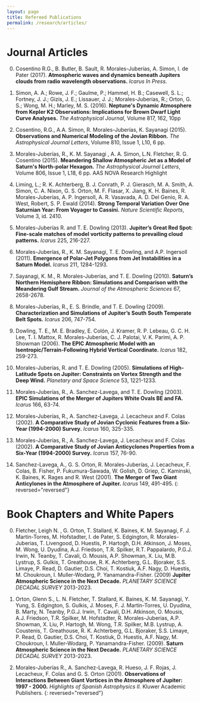 ```yaml
---
layout: page
title: Refereed Publications
permalink: /research/articles/
---
```


<h1> Journal Articles </h1>

0. Cosentino R.G., B. Butler, B. Sault, R. Morales-Juberías, A. Simon, I. de Pater (2017). **Atmospheric waves and dynamics beneath Jupiters clouds from radio wavelength observations.** *Icarus In Press.*

0. Simon, A. A.; Rowe, J. F.; Gaulme, P.; Hammel, H. B.; Casewell, S. L.; Fortney, J. J.; Gizis, J. E.; Lissauer, J. J.; Morales-Juberías, R.; Orton, G. S.; Wong, M. H.; Marley, M. S. (2016). **Neptune's Dynamic Atmosphere from Kepler K2 Observations: Implications for Brown Dwarf Light Curve Analyses.** *The Astrophysical Journal*, Volume 817, 162, 10pp

0. Cosentino, R.G., A.A. Simon, R. Morales-Juberías, K. Sayanagi (2015).  **Observations and Numerical Modeling of the Jovian Ribbon.** *The Astrophysical Journal Letters*, Volume 810, Issue 1, L10, 6 pp.

0. Morales-Juberías, R., K. M. Sayanagi , A. A. Simon, L.N. Fletcher,  R. G. Cosentino (2015). **Meandering Shallow Atmospheric Jet as a Model of Saturn's North-polar Hexagon.** *The Astrophysical Journal Letters*, Volume 806, Issue 1, L18, 6 pp. AAS NOVA Research Highlight

0. Liming, L.; R. K. Achterberg, B. J. Conrath, P. J. Gierasch, M. A. Smith, A. Simon, C. A. Nixon, G. S. Orton, M. F. Flasar, X. Jiang, K. H. Baines, R. Morales-Juberías, A. P. Ingersoll, A. R. Vasavada, A. D. Del Genio, R. A. West, Robert,  S. P. Ewald (2014). **Strong Temporal Variation Over One Saturnian Year: From Voyager to Cassini.** *Nature Scientific Reports*, Volume 3, id. 2410.

0. Morales-Juberías R. and T. E. Dowling (2013). **Jupiter’s Great Red Spot: Fine-scale matches of model vorticity patterns to prevailing cloud patterns.** *Icarus* 225, 216-227.

0. Morales-Juberías, R., K. M. Sayanagi, T. E. Dowling, and A.P. Ingersoll (2011). **Emergence of Polar-Jet Polygons from Jet Instabilities in a Saturn Model.** *Icarus* 211, 1284-1293.

0. Sayanagi, K. M., R. Morales-Juberías, and T. E. Dowling (2010). **Saturn’s Northern Hemisphere Ribbon: Simulations and Comparison with the Meandering Gulf Stream.** *Journal of the Atmospheric Sciences* 67, 2658-2678. 

0. Morales-Juberías, R., E. S. Brindle, and T. E. Dowling (2009). **Characterization and Simulations of Jupiter’s South South Temperate Belt Spots.** *Icarus* 206, 747-754. 

0. Dowling, T. E., M. E. Bradley, E. Colón, J. Kramer, R. P. Lebeau, G. C. H. Lee, T. I. Mattox, R. Morales-Juberías, C. J. Palotai, V. K. Parimi, A. P. Showman (2006). **The EPIC Atmospheric Model with an Isentropic/Terrain-Following Hybrid Vertical Coordinate.** *Icarus* 182, 259-273. 

0. Morales-Juberías, R. and T. E. Dowling (2005). **Simulations of High-Latitude Spots on Jupiter: Constraints on Vortex Strength and the Deep Wind.** *Planetary and Space Science* 53, 1221-1233. 

0. Morales-Juberías, R., A. Sanchez-Lavega, and T. E. Dowling (2003). **EPIC Simulations of the Merger of Jupiters White Ovals BE and FA.** *Icarus* 166, 63-74. 

0. Morales-Juberías, R., A. Sanchez-Lavega, J. Lecacheux and F. Colas (2002). **A Comparative Study of Jovian Cyclonic Features from a Six-Year (1994-2000) Survey.** *Icarus* 160, 325-335. 

0. Morales-Juberías, R., A. Sanchez-Lavega, J. Lecacheux and F. Colas (2002). **A Comparative Study of Jovian Anticyclones Properties from a Six-Year (1994-2000) Survey.** *Icarus* 157, 76-90. 

0. Sanchez-Lavega, A., G. S. Orton, R. Morales-Juberías, J. Lecacheux, F. Colas, B. Fisher, P. Fukumura-Sawada, W. Golish, D. Griep, C. Kaminski, K. Baines, K. Rages and R. West (2001). **The Merger of Two Giant Anticylones in the Atmosphere of Jupiter.** *Icarus* 149, 491-495.
{: reversed="reversed"}

<h1> Book Chapters and White Papers </h1>

0. Fletcher, Leigh N. , G. Orton, T. Stallard, K. Baines, K. M. Sayanagi, F. J. Martin-Torres, M. Hofstadter, I. de Pater, S. Edgington, R. Morales-Juberias, T. Livengood, D. Huestis, P. Hartogh, D.H. Atkinson, J. Moses, M. Wong, U. Dyudina, A.J. Friedson, T.R. Spilker, R.T. Pappalardo, P.G.J. Irwin, N. Teanby, T. Cavali, O. Mousis, A.P. Showman, X. Liu, M.B. Lystrup, S. Gulkis, T. Greathouse, R. K. Achterberg, G.L. Bjoraker, S.S. Limaye, P. Read, D. Gautier, D.S. Choi, T. Kostiuk, A.F. Nagy, D. Huestis, M. Choukroun, I. Muller-Wodarg, P. Yanamandra-Fisher. (2009) **Jupiter Atmospheric Science in the Next Decade.** *PLANETARY SCIENCE DECADAL SURVEY* 2013-2023. 

0. Orton, Glenn S., L. N. Fletcher, T. Stallard, K. Baines, K. M. Sayanagi, Y. Yung, S. Edgington, S. Gulkis, J. Moses, F. J. Martin-Torres, U. Dyudina, B. Marty, N. Teanby, P.G.J. Irwin, T. Cavali, D.H. Atkinson, O. Mousis, A.J. Friedson, T.R. Spilker, M. Hofstadter, R. Morales-Juberias, A.P. Showman, X. Liu, P. Hartogh, M. Wong, T.R. Spilker, M.B. Lystrup, A. Coustenis, T. Greathouse, R. K. Achterberg, G.L. Bjoraker, S.S. Limaye, P. Read, D. Gautier, D.S. Choi, T. Kostiuk, D. Huestis, A.F. Nagy, M. Choukroun, I. Muller-Wodarg, P. Yanamandra-Fisher. (2009). **Saturn Atmospheric Science in the Next Decade.** *PLANETARY SCIENCE DECADAL SURVEY* 2013-2023. 

0. Morales-Juberías R., A. Sanchez-Lavega, R. Hueso, J. F. Rojas, J. Lecacheux, F. Colas and G. S. Orton (2001). **Observations of Interactions Between Giant Vortices in the Atmosphere of Jupiter: 1997 - 2000.** *Highlights of Spanish Astrophysics II.* Kluwer Academic Publishers.
{: reversed="reversed"}